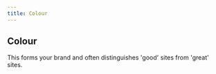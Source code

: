 ```yaml
---
title: Colour
---
```

## Colour
This forms your brand and often distinguishes 'good' sites from 'great' sites.
